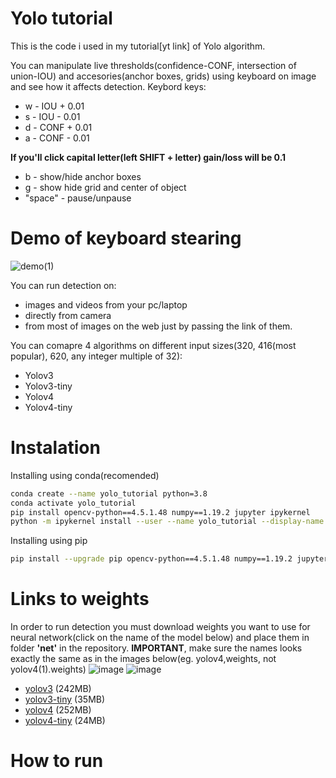 # Yolo tutorial
This is the code i used in my tutorial[yt link] of Yolo algorithm.

You can manipulate live thresholds(confidence-CONF, intersection of union-IOU) and accesories(anchor boxes, grids) using keyboard on image and see how it affects detection.
Keybord keys:
- w - IOU + 0.01
- s - IOU - 0.01
- d - CONF + 0.01
- a - CONF - 0.01

**If you'll click capital letter(left SHIFT + letter) gain/loss will be 0.1**
- b - show/hide anchor boxes
- g - show hide grid and center of object
- "space" - pause/unpause

# Demo of keyboard stearing

![demo(1)](https://user-images.githubusercontent.com/73268650/114053923-acb1a280-988f-11eb-9bd4-2f2addaf8488.gif)




You can run detection on:
- images and videos from your pc/laptop
- directly from camera
- from most of images on the web just by passing the link of them.

You can comapre 4 algorithms on different input sizes(320, 416(most popular), 620, any integer multiple of 32):
- Yolov3
- Yolov3-tiny
- Yolov4
- Yolov4-tiny


# Instalation
Installing using conda(recomended)

``` bash
conda create --name yolo_tutorial python=3.8
conda activate yolo_tutorial
pip install opencv-python==4.5.1.48 numpy==1.19.2 jupyter ipykernel
python -m ipykernel install --user --name yolo_tutorial --display-name "yolo_tutorial"
```
Installing using pip

``` bash
pip install --upgrade pip opencv-python==4.5.1.48 numpy==1.19.2 jupyter
```
# Links to weights
In order to run detection you must download weights you want to use for neural network(click on the name of the model below) and place them in folder **'net'** in the repository. 
**IMPORTANT**, make sure the names looks exactly the same as in the images below(eg. yolov4,weights, not yolov4(1).weights)
![image](https://user-images.githubusercontent.com/73268650/114060309-8989f180-9895-11eb-8c42-2f50958580f8.png)
![image](https://user-images.githubusercontent.com/73268650/114060449-ade5ce00-9895-11eb-9ea4-7d3da5da6396.png)


- [yolov3](https://pjreddie.com/media/files/yolov3.weights) (242MB)
- [yolov3-tiny](https://pjreddie.com/media/files/yolov3-tiny.weights) (35MB)
- [yolov4](https://github.com/AlexeyAB/darknet/releases/download/darknet_yolo_v3_optimal/yolov4.weights) (252MB)
- [yolov4-tiny](https://github.com/AlexeyAB/darknet/releases/download/darknet_yolo_v4_pre/yolov4-tiny.weights) (24MB)

# How to run

